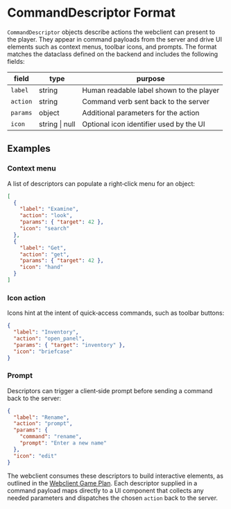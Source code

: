 # CommandDescriptor Format

`CommandDescriptor` objects describe actions the webclient can present to the player. They appear in command payloads from the server and drive UI elements such as context menus, toolbar icons, and prompts. The format matches the dataclass defined on the backend and includes the following fields:

| field  | type | purpose |
|--------|------|---------|
| `label` | string | Human readable label shown to the player |
| `action` | string | Command verb sent back to the server |
| `params` | object | Additional parameters for the action |
| `icon` | string \| null | Optional icon identifier used by the UI |

## Examples

### Context menu

A list of descriptors can populate a right‑click menu for an object:

```json
[
  {
    "label": "Examine",
    "action": "look",
    "params": { "target": 42 },
    "icon": "search"
  },
  {
    "label": "Get",
    "action": "get",
    "params": { "target": 42 },
    "icon": "hand"
  }
]
```

### Icon action

Icons hint at the intent of quick‑access commands, such as toolbar buttons:

```json
{
  "label": "Inventory",
  "action": "open_panel",
  "params": { "target": "inventory" },
  "icon": "briefcase"
}
```

### Prompt

Descriptors can trigger a client‑side prompt before sending a command back to the server:

```json
{
  "label": "Rename",
  "action": "prompt",
  "params": {
    "command": "rename",
    "prompt": "Enter a new name"
  },
  "icon": "edit"
}
```

The webclient consumes these descriptors to build interactive elements, as outlined in the [Webclient Game Plan](./game_client_plan.md). Each descriptor supplied in a command payload maps directly to a UI component that collects any needed parameters and dispatches the chosen `action` back to the server.
